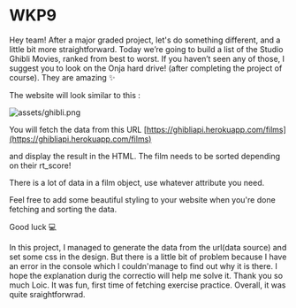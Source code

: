 # WKP9

Hey team!
After a major graded project, let's do something different, and a little bit more straightforward.
Today we’re going to build a list of the Studio Ghibli Movies, ranked from best to worst. If you haven’t seen any of those, I suggest you to look on the Onja hard drive! (after completing the project of course). They are amazing ✨

The website will look similar to this :

![assets/ghibli.png](assets/ghibli.png)

You will fetch the data from this URL [https://ghibliapi.herokuapp.com/films](https://ghibliapi.herokuapp.com/films)

and display the result in the HTML. The film needs to be sorted depending on their rt_score!

There is a lot of data in a film object, use whatever attribute you need.

Feel free to add some beautiful styling to your website when you're done fetching and sorting the data.

Good luck 💻

 In this project, I managed to generate the data from the url(data source) and set some css in the design. But there is a little bit of problem because I have an error in the console which I couldn'manage to find out why it is there. I hope the explanation durig the correctio will help me solve it. Thank you so much Loic. It was fun, first time of fetching exercise practice.
 Overall, it was quite sraightforwrad.
